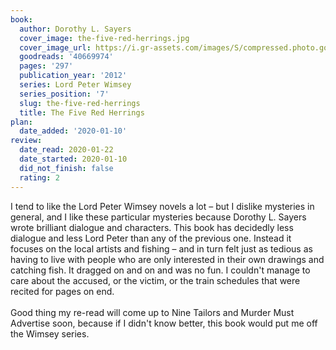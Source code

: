 ```yaml
---
book:
  author: Dorothy L. Sayers
  cover_image: the-five-red-herrings.jpg
  cover_image_url: https://i.gr-assets.com/images/S/compressed.photo.goodreads.com/books/1530289829l/40669974._SX98_.jpg
  goodreads: '40669974'
  pages: '297'
  publication_year: '2012'
  series: Lord Peter Wimsey
  series_position: '7'
  slug: the-five-red-herrings
  title: The Five Red Herrings
plan:
  date_added: '2020-01-10'
review:
  date_read: 2020-01-22
  date_started: 2020-01-10
  did_not_finish: false
  rating: 2
---
```


I tend to like the Lord Peter Wimsey novels a lot – but I dislike mysteries in general, and I like these particular mysteries because Dorothy L. Sayers wrote brilliant dialogue and characters. This book has decidedly less dialogue and less Lord Peter than any of the previous one. Instead it focuses on the local artists and fishing – and in turn felt just as tedious as having to live with people who are only interested in their own drawings and catching fish. It dragged on and on and was no fun. I couldn't manage to care about the accused, or the victim, or the train schedules that were recited for pages on end.<br /><br />Good thing my re-read will come up to Nine Tailors and Murder Must Advertise soon, because if I didn't know better, this book would put me off the Wimsey series.
